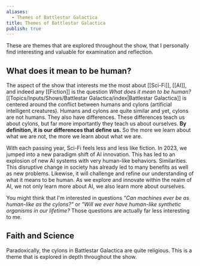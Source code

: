 ```yaml
---
aliases:
  - Themes of Battlestar Galactica
title: Themes of Battlestar Galactica
publish: true
---
```

These are themes that are explored throughout the show, that I personally find interesting and valuable for examination and reflection. 
## What does it mean to be human? 
The aspect of the show that interests me the most about [[Sci-Fi]], [[AI]], and indeed any [[Fiction]] is the question *What does it mean to be human?* [[Topics/Inputs/Shows/Battlestar Galactica/index|Battlestar Galactica]] is centered around the conflict between humans and cylons (artificial intelligent creatures). Humans and cylons are quite similar and yet, cylons are not humans. They also have differences. These differences teach us about cylons, but far more importantly they teach us about ourselves. **By definition, it is our differences that define us.** So the more we learn about what we are not, the more we learn about what we are. 

With each passing year, Sci-Fi feels less and less like fiction. In 2023, we jumped into a new paradigm shift of AI innovation. This has led to an explosion of new AI systems with very human-like behaviors. Similarities. This disruptive change in society has already led to many benefits as well as new problems. Likewise, it will challenge and refine our understanding of what it means to be human. As we explore and innovate within the realm of AI, we not only learn more about AI, we also learn more about ourselves. 

You might think that I'm interested in questions *"Can machines ever be as human-like as the cylons?"* or  *"Will we ever have human-like synthetic organisms in our lifetime?* Those questions are actually far less interesting to me. 
## Faith and Science
Paradoxically, the cylons in Battlestar Galactica are quite religious. This is a theme that is explored in depth throughout the show. 